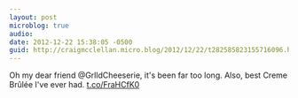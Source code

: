 ```yaml
---
layout: post
microblog: true
audio: 
date: 2012-12-22 15:38:05 -0500
guid: http://craigmcclellan.micro.blog/2012/12/22/t282585823155716096.html
---
```

Oh my dear friend @GrlldCheeserie, it's been far too long. Also, best Creme Brûlée I've ever had. [t.co/FraHCfK0](http://t.co/FraHCfK0)
